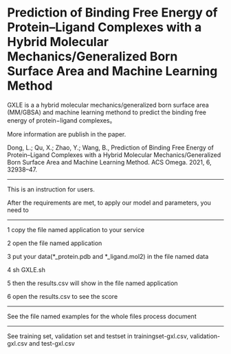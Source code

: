 # Prediction of Binding Free Energy of Protein–Ligand Complexes with a Hybrid Molecular Mechanics/Generalized Born Surface Area and Machine Learning Method
GXLE is a a hybrid molecular mechanics/generalized born surface area (MM/GBSA) and machine learning methond to predict the binding free energy of protein−ligand complexes。


More information are publish in the paper.

Dong, L.; Qu, X.; Zhao, Y.; Wang, B., Prediction of Binding Free Energy of Protein–Ligand Complexes with a Hybrid Molecular Mechanics/Generalized Born Surface Area and Machine Learning Method. ACS Omega. 2021, 6, 32938–47.


---------------------------------------------------------------------------------------------------------------------------------------------

This is an instruction for users.

After the requirements are met, to apply our model and parameters, you need to

---------------------------------------------------------------------------------------------------------------------------------------------

1 copy the file named application to your service

2 open the file named application

3 put your data(*_protein.pdb and *_ligand.mol2) in the file named data

4 sh GXLE.sh

5 then the results.csv will show in the file named application

6 open the results.csv to see the score

---------------------------------------------------------------------------------------------------------------------------------------------

See  the file named examples for the whole files process document

---------------------------------------------------------------------------------------------------------------------------------------------
See training set, validation set and testset in trainingset-gxl.csv, validation-gxl.csv and test-gxl.csv
